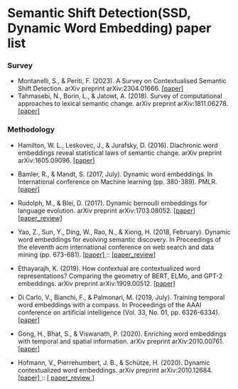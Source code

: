 # Semantic Shift Detection(SSD, Dynamic Word Embedding) paper list

### Survey
* Montanelli, S., & Periti, F. (2023). A Survey on Contextualised Semantic Shift Detection. arXiv preprint arXiv:2304.01666. <a href = 'https://arxiv.org/pdf/2304.01666.pdf'> [paper] </a>
* Tahmasebi, N., Borin, L., & Jatowt, A. (2018). Survey of computational approaches to lexical semantic change. arXiv preprint arXiv:1811.06278. <a href = 'https://arxiv.org/pdf/1811.06278'> [paper] </a>

### Methodology 
* Hamilton, W. L., Leskovec, J., & Jurafsky, D. (2016). Diachronic word embeddings reveal statistical laws of semantic change. arXiv preprint arXiv:1605.09096. <a href = 'https://arxiv.org/pdf/1605.09096.pdf'> [paper] </a>
* Bamler, R., & Mandt, S. (2017, July). Dynamic word embeddings. In International conference on Machine learning (pp. 380-389). PMLR. <a href = "https://arxiv.org/pdf/1702.08359.pdf"> [paper] </a>
* Rudolph, M., & Blei, D. (2017). Dynamic bernoulli embeddings for language evolution. arXiv preprint arXiv:1703.08052. <a href = "https://arxiv.org/pdf/1703.08052.pdf"> [paper] </a> <a href = 'https://www.notion.so/DBE-Dynamic-Bernoulli-Embeddings-for-Language-Evolution-48e27632ce054734a9c75f66551c6a58?pvs=4'> [paper_review] </a>
 
* Yao, Z., Sun, Y., Ding, W., Rao, N., & Xiong, H. (2018, February). Dynamic word embeddings for evolving semantic discovery. In Proceedings of the eleventh acm international conference on web search and data mining (pp. 673-681). <a href = "https://arxiv.org/pdf/1703.00607.pdf"> [paper] </a> :: <a href = "https://www.notion.so/DWE-Dynamic-Word-Embeddings-for-Evolving-Semantic-Discovery-b410626aeb164cb99bca338f89991314?pvs=4"> [paper_review] </a>

* Ethayarajh, K. (2019). How contextual are contextualized word representations? Comparing the geometry of BERT, ELMo, and GPT-2 embeddings. arXiv preprint arXiv:1909.00512. <a href = 'https://arxiv.org/pdf/1909.00512.pdf'> [paper] </a>

* Di Carlo, V., Bianchi, F., & Palmonari, M. (2019, July). Training temporal word embeddings with a compass. In Proceedings of the AAAI conference on artificial intelligence (Vol. 33, No. 01, pp. 6326-6334). <a href = 'https://arxiv.org/pdf/1906.02376.pdf'> [paper] </a> 

* Gong, H., Bhat, S., & Viswanath, P. (2020). Enriching word embeddings with temporal and spatial information. arXiv preprint arXiv:2010.00761. <a href = 'https://arxiv.org/pdf/2010.00761.pdf'> [paper] </a>

* Hofmann, V., Pierrehumbert, J. B., & Schütze, H. (2020). Dynamic contextualized word embeddings. arXiv preprint arXiv:2010.12684. <a href = "https://arxiv.org/pdf/2010.12684v3.pdf"> [paper] </a> :: <a href = "https://www.notion.so/DCWE-Dynamic-Contextualized-Word-Embeddings-158d3dedd3a94f858b752d8a1e63419d?pvs=4"> [ paper_review ] </a>


